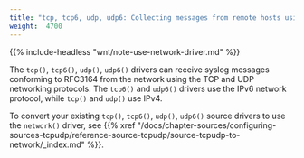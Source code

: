 ```yaml
---
title: "tcp, tcp6, udp, udp6: Collecting messages from remote hosts using the BSD syslog protocol— OBSOLETE"
weight:  4700
---
```

<!-- DISCLAIMER: This file is based on the syslog-ng Open Source Edition documentation https://github.com/balabit/syslog-ng-ose-guides/commit/2f4a52ee61d1ea9ad27cb4f3168b95408fddfdf2 and is used under the terms of The syslog-ng Open Source Edition Documentation License. The file has been modified by Axoflow. -->

{{% include-headless "wnt/note-use-network-driver.md" %}}

The `tcp()`, `tcp6()`, `udp()`, `udp6()` drivers can receive syslog messages conforming to RFC3164 from the network using the TCP and UDP networking protocols. The `tcp6()` and `udp6()` drivers use the IPv6 network protocol, while `tcp()` and `udp()` use IPv4.

To convert your existing `tcp()`, `tcp6()`, `udp()`, `udp6()` source drivers to use the `network()` driver, see {{% xref "/docs/chapter-sources/configuring-sources-tcpudp/reference-source-tcpudp/source-tcpudp-to-network/_index.md" %}}.
